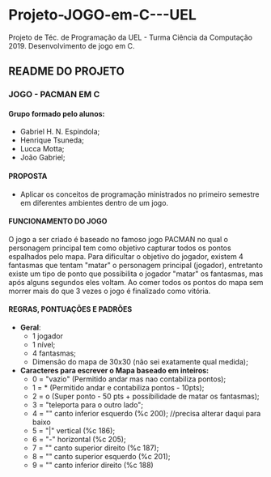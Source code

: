 # Projeto-JOGO-em-C---UEL
Projeto de Téc. de Programação da UEL - Turma Ciência da Computação 2019. Desenvolvimento de jogo em C.


## README DO PROJETO

### JOGO - PACMAN EM C

#### Grupo formado pelo alunos:
- Gabriel H. N. Espindola;
- Henrique Tsuneda;
- Lucca Motta;
- João Gabriel;

#### PROPOSTA
 - Aplicar os conceitos de programação ministrados no primeiro semestre em diferentes ambientes dentro de um jogo.

#### FUNCIONAMENTO DO JOGO
O jogo a ser criado é baseado no famoso jogo PACMAN no qual o personagem principal tem como objetivo capturar todos os pontos
espalhados pelo mapa. Para dificultar o objetivo do jogador, existem 4 fantasmas que tentam "matar" o personagem principal
(jogador), entretanto existe um tipo de ponto que possibilita o jogador "matar" os fantasmas, mas após alguns segundos eles voltam.
Ao comer todos os pontos do mapa sem morrer mais do que 3 vezes o jogo é finalizado como vitória.

#### REGRAS, PONTUAÇÕES E PADRÕES
- **Geral**: 
	- 1 jogador
	- 1 nível;
	- 4 fantasmas;
	- Dimensão do mapa de 30x30 (não sei exatamente qual medida);
- **Caracteres para escrever o Mapa baseado em inteiros:**
	- 0 = "vazio" (Permitido andar mas nao contabiliza pontos);
	- 1 = * (Permitido andar e contabiliza pontos - 10pts); 
	- 2 = o (Super ponto - 50 pts + possibilidade de matar os fantasmas);
	- 3 = "teleporta para o outro lado";
	- 4 = "" canto inferior esquerdo (%c 200); //precisa alterar daqui para baixo
	- 5 = "|" vertical (%c 186);
	- 6 = "-" horizontal (%c 205);
	- 7 = "" canto superior direito (%c 187);
	- 8 = "" canto superior esquerdo (%c 201);
	- 9 = "" canto inferior direito (%c 188)
